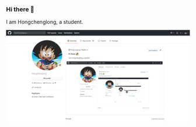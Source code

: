 ### Hi there 👋
I am Hongchenglong, a student.

[![Image](https://github.com/hongchenglong/hongchenglong/blob/master/image.png?raw=true)](https://github.com/hongchenglong)
<!--
**Hongchenglong/Hongchenglong** is a ✨ _special_ ✨ repository because its `README.md` (this file) appears on your GitHub profile.

Here are some ideas to get you started:

- 🔭 I’m currently working on ...
- 🌱 I’m currently learning ...
- 👯 I’m looking to collaborate on ...
- 🤔 I’m looking for help with ...
- 💬 Ask me about ...
- 📫 How to reach me: ...
- 😄 Pronouns: ...
- ⚡ Fun fact: ...
-->
